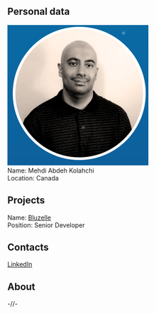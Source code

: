 ## Personal data
![ photo](photo/mehdi_kolahchi.png)  
Name: Mehdi Abdeh Kolahchi  
Location: Canada
## Projects 
Name: [Bluzelle](../projects/bluzelle.md)  
Position: Senior Developer 
## Contacts
[LinkedIn](https://www.linkedin.com/in/mehdi-kolahchi-7b102a6/)  
## About
-//-
